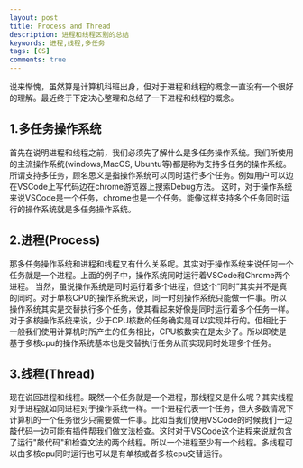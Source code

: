 ```yaml
---
layout: post
title: Process and Thread 
description: 进程和线程区别的总结
keywords: 进程,线程,多任务
tags: [CS]
comments: true
---
```

说来惭愧，虽然算是计算机科班出身，但对于进程和线程的概念一直没有一个很好的理解。最近终于下定决心整理和总结了一下进程和线程的概念。

## 1.多任务操作系统
首先在说明进程和线程之前，我们必须先了解什么是多任务操作系统。我们所使用的主流操作系统(windows,MacOS, Ubuntu等)都是称为支持多任务的操作系统。所谓支持多任务，顾名思义是指操作系统可以同时运行多个任务。例如用户可以边在VSCode上写代码边在chrome游览器上搜索Debug方法。
这时，对于操作系统来说VSCode是一个任务，chrome也是一个任务。能像这样支持多个任务同时运行的操作系统就是多任务操作系统。

## 2.进程(Process)
那多任务操作系统和进程和线程又有什么关系呢。其实对于操作系统来说任何一个任务就是一个进程。上面的例子中，操作系统同时运行着VSCode和Chrome两个进程。
当然，虽说操作系统是同时运行着多个进程，但这个“同时”其实并不是真的同时。对于单核CPU的操作系统来说，同一时刻操作系统只能做一件事。所以操作系统其实是交替执行多个任务，使其看起来好像是同时运行着多个任务一样。对于多核操作系统来说，少于CPU核数的任务确实是可以实现并行的。但相比于一般我们使用计算机时所产生的任务相比，CPU核数实在是太少了。所以即使是基于多核cpu的操作系统基本也是交替执行任务从而实现同时处理多个任务。

## 3.线程(Thread)
现在说回进程和线程。既然一个任务就是一个进程，那线程又是什么呢？其实线程对于进程就如同进程对于操作系统一样。一个进程代表一个任务，但大多数情况下计算机的一个任务很少只需要做一件事。比如当我们使用VSCode的时候我们一边敲代码一边可能有插件帮我们做文法检查。这时对于VSCode这个进程来说就包含了运行"敲代码"和检查文法的两个线程。所以一个进程至少有一个线程。多线程可以由多核cpu同时运行也可以是有单核或者多核cpu交替运行。
